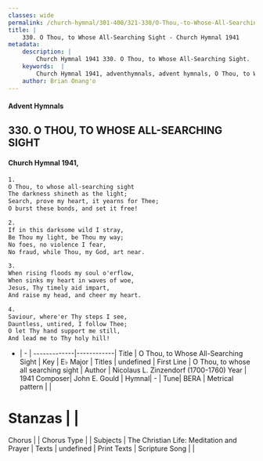 ```yaml
---
classes: wide
permalink: /church-hymnal/301-400/321-330/O-Thou,-to-Whose-All-Searching-Sight/
title: |
    330. O Thou, to Whose All-Searching Sight - Church Hymnal 1941
metadata:
    description: |
        Church Hymnal 1941 330. O Thou, to Whose All-Searching Sight.  O Thou, to whose all-searching sight  The darkness shineth as the light;  Search, prove my heart, it yearns for Thee;  O burst these bonds, and set it free! 
    keywords:  |
        Church Hymnal 1941, adventhymnals, advent hymnals, O Thou, to Whose All-Searching Sight, O Thou, to whose all searching sight. 
    author: Brian Onang'o
---
```


#### Advent Hymnals
## 330. O THOU, TO WHOSE ALL-SEARCHING SIGHT
####  Church Hymnal 1941,

```txt
1.
O Thou, to whose all-searching sight 
The darkness shineth as the light; 
Search, prove my heart, it yearns for Thee; 
O burst these bonds, and set it free! 

2.
If in this darksome wild I stray, 
Be Thou my light, be Thou my way; 
No foes, no violence I fear, 
No fraud, while Thou, my God, art near. 

3.
When rising floods my soul o'erflow, 
When sinks my heart in waves of woe, 
Jesus, Thy timely aid impart, 
And raise my head, and cheer my heart. 

4.
Saviour, where'er Thy steps I see, 
Dauntless, untired, I follow Thee; 
O let Thy hand support me still, 
And lead me to Thy holy hill!

```

- |   -  |
-------------|------------|
Title | O Thou, to Whose All-Searching Sight |
Key | E♭ Major |
Titles | undefined |
First Line | O Thou, to whose all searching sight |
Author | Nicolaus L. Zinzendorf (1700-1760)
Year | 1941
Composer| John E. Gould |
Hymnal|  - |
Tune| BERA |
Metrical pattern | |
# Stanzas |  |
Chorus |  |
Chorus Type |  |
Subjects | The Christian Life: Meditation and Prayer |
Texts | undefined |
Print Texts | 
Scripture Song |  |
    
